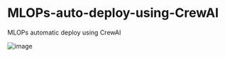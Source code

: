 # MLOPs-auto-deploy-using-CrewAI
MLOPs automatic deploy using CrewAI

![image](https://github.com/user-attachments/assets/9196f842-3508-4c4a-8a59-029b07870fb3)



